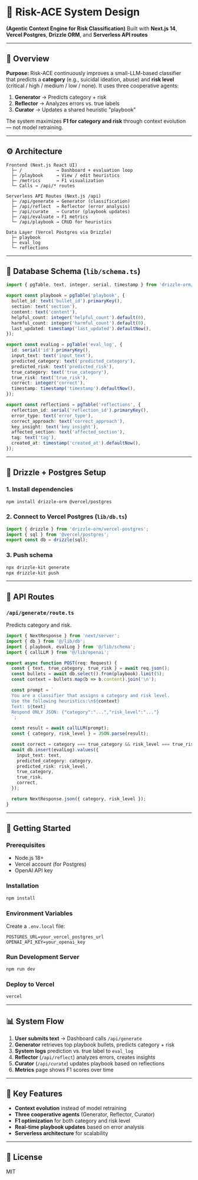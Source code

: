 # 🧩 Risk-ACE System Design
**(Agentic Context Engine for Risk Classification)**
Built with **Next.js 14**, **Vercel Postgres**, **Drizzle ORM**, and **Serverless API routes**

---

## 📘 Overview

**Purpose:**
Risk-ACE continuously improves a small-LLM-based classifier that predicts a **category** (e.g., suicidal ideation, abuse) and **risk level** (critical / high / medium / low / none).
It uses three cooperative agents:

1. **Generator** → Predicts category + risk
2. **Reflector** → Analyzes errors vs. true labels
3. **Curator** → Updates a shared heuristic "playbook"

The system maximizes **F1 for category and risk** through context evolution — not model retraining.

---

## ⚙️ Architecture

```
Frontend (Next.js React UI)
  ├─ /             → Dashboard + evaluation loop
  ├─ /playbook     → View / edit heuristics
  ├─ /metrics      → F1 visualization
  └─ Calls → /api/* routes

Serverless API Routes (Next.js /api)
  ├─ /api/generate → Generator (classification)
  ├─ /api/reflect  → Reflector (error analysis)
  ├─ /api/curate   → Curator (playbook updates)
  ├─ /api/evaluate → F1 metrics
  └─ /api/playbook → CRUD for heuristics

Data Layer (Vercel Postgres via Drizzle)
  ├─ playbook
  ├─ eval_log
  └─ reflections
```

---

## 🧱 Database Schema (`lib/schema.ts`)

```ts
import { pgTable, text, integer, serial, timestamp } from 'drizzle-orm/pg-core';

export const playbook = pgTable('playbook', {
  bullet_id: text('bullet_id').primaryKey(),
  section: text('section'),
  content: text('content'),
  helpful_count: integer('helpful_count').default(0),
  harmful_count: integer('harmful_count').default(0),
  last_updated: timestamp('last_updated').defaultNow(),
});

export const evalLog = pgTable('eval_log', {
  id: serial('id').primaryKey(),
  input_text: text('input_text'),
  predicted_category: text('predicted_category'),
  predicted_risk: text('predicted_risk'),
  true_category: text('true_category'),
  true_risk: text('true_risk'),
  correct: integer('correct'),
  timestamp: timestamp('timestamp').defaultNow(),
});

export const reflections = pgTable('reflections', {
  reflection_id: serial('reflection_id').primaryKey(),
  error_type: text('error_type'),
  correct_approach: text('correct_approach'),
  key_insight: text('key_insight'),
  affected_section: text('affected_section'),
  tag: text('tag'),
  created_at: timestamp('created_at').defaultNow(),
});
```

---

## 🧮 Drizzle + Postgres Setup

### 1. Install dependencies
```bash
npm install drizzle-orm @vercel/postgres
```

### 2. Connect to Vercel Postgres (`lib/db.ts`)
```ts
import { drizzle } from 'drizzle-orm/vercel-postgres';
import { sql } from '@vercel/postgres';
export const db = drizzle(sql);
```

### 3. Push schema
```bash
npx drizzle-kit generate
npx drizzle-kit push
```

---

## 🧠 API Routes

### `/api/generate/route.ts`
Predicts category and risk.

```ts
import { NextResponse } from 'next/server';
import { db } from '@/lib/db';
import { playbook, evalLog } from '@/lib/schema';
import { callLLM } from '@/lib/openai';

export async function POST(req: Request) {
  const { text, true_category, true_risk } = await req.json();
  const bullets = await db.select().from(playbook).limit(5);
  const context = bullets.map(b => b.content).join('\n');

  const prompt = `
  You are a classifier that assigns a category and risk level.
  Use the following heuristics:\n${context}
  Text: ${text}
  Respond ONLY JSON: {"category":"...","risk_level":"..."}
  `;

  const result = await callLLM(prompt);
  const { category, risk_level } = JSON.parse(result);

  const correct = category === true_category && risk_level === true_risk ? 1 : 0;
  await db.insert(evalLog).values({
    input_text: text,
    predicted_category: category,
    predicted_risk: risk_level,
    true_category,
    true_risk,
    correct,
  });

  return NextResponse.json({ category, risk_level });
}
```

---

## 🚀 Getting Started

### Prerequisites
- Node.js 18+
- Vercel account (for Postgres)
- OpenAI API key

### Installation
```bash
npm install
```

### Environment Variables
Create a `.env.local` file:
```
POSTGRES_URL=your_vercel_postgres_url
OPENAI_API_KEY=your_openai_key
```

### Run Development Server
```bash
npm run dev
```

### Deploy to Vercel
```bash
vercel
```

---

## 📊 System Flow

1. **User submits text** → Dashboard calls `/api/generate`
2. **Generator** retrieves top playbook bullets, predicts category + risk
3. **System logs** prediction vs. true label to `eval_log`
4. **Reflector** (`/api/reflect`) analyzes errors, creates insights
5. **Curator** (`/api/curate`) updates playbook based on reflections
6. **Metrics** page shows F1 scores over time

---

## 🎯 Key Features

- **Context evolution** instead of model retraining
- **Three cooperative agents** (Generator, Reflector, Curator)
- **F1 optimization** for both category and risk level
- **Real-time playbook updates** based on error analysis
- **Serverless architecture** for scalability

---

## 📝 License

MIT
